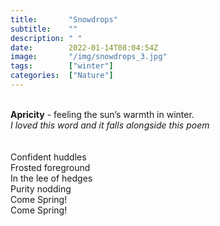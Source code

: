 ```yaml
---
title:       "Snowdrops"
subtitle:    ""
description: " "
date:        2022-01-14T08:04:54Z
image:       "/img/snowdrops_3.jpg"
tags:        ["winter"]
categories:  ["Nature"]
---
```

<br>**Apricity** - feeling the sun’s warmth in winter.
<br>*I loved this word and it falls alongside this poem*
<br>
<br>
<br>Confident huddles
<br>Frosted foreground
<br>In the lee of hedges
<br>Purity nodding
<br>Come Spring!
<br>Come Spring!